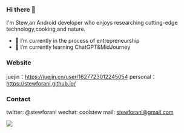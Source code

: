 ### Hi there 👋  
I'm Stew,an Android developer who enjoys researching cutting-edge technology,cooking,and nature.
- 🔭 I’m currently in the process of entrepreneurship
- 🌱 I’m currently learning ChatGPT&MidJourney

### Website
juejin：https://juejin.cn/user/1627723012245054
personal：https://stewforani.github.io/

### Contact
twitter: @stewforani
wechat: coolstew
mail: stewforani@gmail.com

<!--START_SECTION:waka-->
<!--END_SECTION:waka-->

![](https://github-readme-stats.vercel.app/api?username=stewforani)


